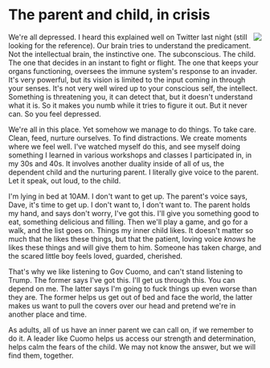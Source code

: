 # The parent and child, in crisis
<img src="http://scripting.com/images/2020/04/04/parentAndChild.png" border="0" align="right">We're all depressed. I heard this explained well on Twitter last night (still looking for the reference). Our brain tries to understand the predicament. Not the intellectual brain, the instinctive one. The subconscious. The child. The one that decides in an instant to fight or flight. The one that keeps your organs functioning, oversees the immune system's response to an invader. It's very powerful, but its vision is limited to the input coming in through your senses. It's not very well wired up to your conscious self, the intellect. Something is threatening you, it can detect that, but it doesn't understand what it is. So it makes you numb while it tries to figure it out. But it never can. So you feel depressed. 

We're all in this place. Yet somehow we manage to do things. To take care. Clean, feed, nurture ourselves. To find distractions. We create moments where we feel well. I've watched myself do this, and see myself doing something I learned in various workshops and classes I participated in, in my 30s and 40s. It involves another duality inside of all of us, the dependent child and the nurturing parent. I literally give voice to the parent. Let it speak, out loud, to the child.  

I'm lying in bed at 10AM. I don't want to get up. The parent's voice says, Dave, it's time to get up. I don't want to, I don't want to. The parent holds my hand, and says don't worry, I've got this. I'll give you something good to eat, something delicious and filling. Then we'll play a game, and go for a walk, and the list goes on. Things my inner child likes. It doesn't matter so much that he likes these things, but that the patient, loving voice <i>knows</i> he likes these things and will give them to him. Someone has taken charge, and the scared little boy feels loved, guarded, cherished. 

That's why we like listening to Gov Cuomo, and can't stand listening to Trump. The former says I've got this. I'll get us through this. You can depend on me. The latter says I'm going to fuck things up even worse than they are. The former helps us get out of bed and face the world, the latter makes us want to pull the covers over our head and pretend we're in another place and time.

As adults, all of us have an inner parent we can call on, if we remember to do it. A leader like Cuomo helps us access our strength and determination, helps calm the fears of the child. We may not know the answer, but we will find them, together. 

